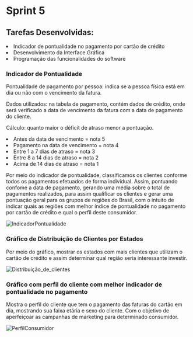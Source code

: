 <h1>Sprint 5</h1>
<h2>Tarefas Desenvolvidas:</h2>

<li>Indicador de pontualidade no pagamento por cartão de crédito</li>
<li>Desenvolvimento da Interface Gráfica</li>
<li>Programação das funcionalidades do software</li>

<h3>Indicador de Pontualidade</h3>
Pontualidade de pagamento por pessoa: indica se a pessoa física está em dia ou não com o vencimento da fatura. 

Dados utilizados: na tabela de pagamento, contém dados de crédito, onde será verificado a data de vencimento da fatura com a data de pagamento do cliente. 

Cálculo: quanto maior o déficit de atraso menor a pontuação. 

<li>Antes da data de vencimento = nota 5</li>

<li>Pagamento na data de vencimento = nota 4 </li>

<li>Entre 1 a 7 dias de atraso = nota 3 </li>

<li>Entre 8 a 14 dias de atraso = nota 2 </li>

<li>Acima de 14 dias de atraso = nota 1</li> 

Por meio do indicador de pontualidade, classificamos os clientes conforme todos os pagamentos efetuados de forma individual. Assim, pontuando confome a data de pagamento, gerando uma média sobre o total de pagamentos realizados, para assim qualificar os clientes e gerar uma pontuação geral para os grupos de regiões do Brasil, com o intuito de indicar quais as regiões com melhor índice de pontualidade no pagamento por cartão de crédito e qual o perfil deste consumidor.

![IndicadorPontualidade](https://github.com/HenriqueNawa/Projeto-SPC-Brasil-Fatec-2020/blob/master/Gif/Indicador_pontualidade.png)

<h3>Gráfico de Distribuição de Clientes por Estados</h3>

Por meio do gráfico, mostrar os estados com mais clientes que utilizam o cartão de crédito e assim determinar qual região seria interessante investir.

![Distribuição_de_clientes](https://github.com/HenriqueNawa/Projeto-SPC-Brasil-Fatec-2020/blob/master/Gif/distribuicao_clientes_reg_sudeste.png)

<h3>Gráfico com perfil do cliente com melhor indicador de pontualidade no pagamento</h3>

Mostra o perfil do cliente que tem o pagamento das faturas do cartão em dia, mostrando sua faixa etária e sexo do cliente. Com o objetivo de aperfeiçoar as campanhas de marketing para determinado consumidor.

![PerfilConsumidor](https://github.com/HenriqueNawa/Projeto-SPC-Brasil-Fatec-2020/blob/master/Gif/perfil_bons_pagadores_reg_sudeste.png)
